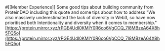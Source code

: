 #[[Member Experience]] 
Some good tips about building community from ProteinDAO including this quote and some tips about how to address "We also massively underestimated the lack of diversity in Web3, so have now prioritised both Intentionality and diversity when it comes to membership." 
[https://protein.mirror.xyz/rPGE4UdI0KMIY0R6co6VgCCQ_7l8MBzeA64X8h5FQ5o](https://protein.mirror.xyz/rPGE4UdI0KMIY0R6co6VgCCQ_7l8MBzeA64X8h5FQ5o) 